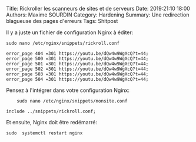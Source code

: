 Title: Rickroller les scanneurs de sites et de serveurs
Date: 2019:21:10 18:00
Authors: Maxime SOURDIN
Category: Hardening
Summary: Une redirection blagueuse des pages d'erreurs
Tags: Shitpost

Il y a juste un fichier de configuration Nginx à éditer:

	sudo nano /etc/nginx/snippets/rickroll.conf

    error_page 404 =301 https://youtu.be/dQw4w9WgXcQ?t=44;
    error_page 500 =301 https://youtu.be/dQw4w9WgXcQ?t=44;
    error_page 501 =301 https://youtu.be/dQw4w9WgXcQ?t=44;
    error_page 502 =301 https://youtu.be/dQw4w9WgXcQ?t=44;
    error_page 503 =301 https://youtu.be/dQw4w9WgXcQ?t=44;
    error_page 504 =301 https://youtu.be/dQw4w9WgXcQ?t=44;

Pensez à l'intégrer dans votre configuration Nginx:

        sudo nano /etc/nginx/snippets/monsite.conf

    include ../snippets/rickroll.conf;

Et ensuite,  Nginx doit être redémarré:

	sudo  systemctl restart nginx

